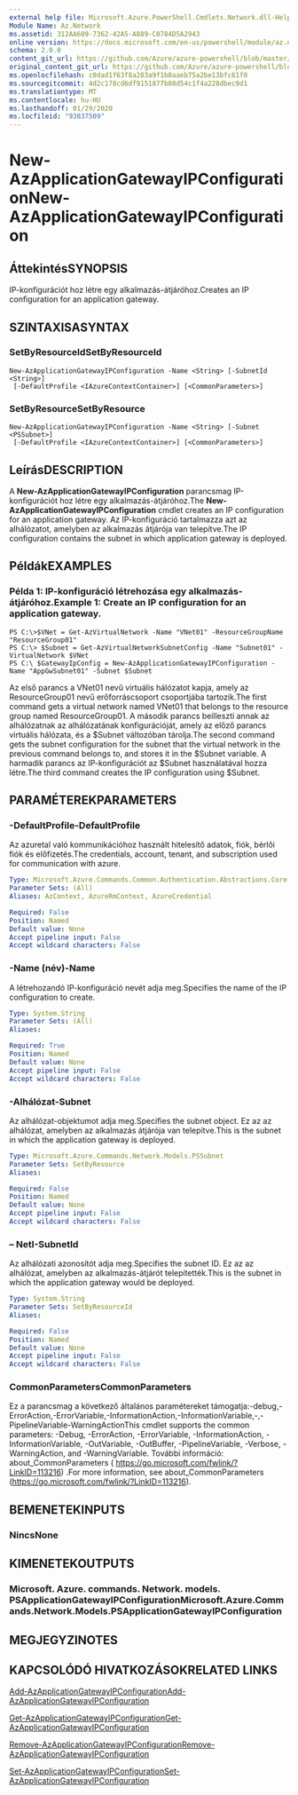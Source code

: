 ```yaml
---
external help file: Microsoft.Azure.PowerShell.Cmdlets.Network.dll-Help.xml
Module Name: Az.Network
ms.assetid: 312AA609-7362-42A5-A889-C0784D5A2943
online version: https://docs.microsoft.com/en-us/powershell/module/az.network/new-azapplicationgatewayipconfiguration
schema: 2.0.0
content_git_url: https://github.com/Azure/azure-powershell/blob/master/src/Network/Network/help/New-AzApplicationGatewayIPConfiguration.md
original_content_git_url: https://github.com/Azure/azure-powershell/blob/master/src/Network/Network/help/New-AzApplicationGatewayIPConfiguration.md
ms.openlocfilehash: c0dad1f63f8a203a9f1b8aaeb75a2be13bfc61f0
ms.sourcegitcommit: 4d2c178cd6df9151877b08d54c1f4a228dbec9d1
ms.translationtype: MT
ms.contentlocale: hu-HU
ms.lasthandoff: 01/29/2020
ms.locfileid: "93837509"
---
```

# <span data-ttu-id="9b5d6-101">New-AzApplicationGatewayIPConfiguration</span><span class="sxs-lookup"><span data-stu-id="9b5d6-101">New-AzApplicationGatewayIPConfiguration</span></span>

## <span data-ttu-id="9b5d6-102">Áttekintés</span><span class="sxs-lookup"><span data-stu-id="9b5d6-102">SYNOPSIS</span></span>
<span data-ttu-id="9b5d6-103">IP-konfigurációt hoz létre egy alkalmazás-átjáróhoz.</span><span class="sxs-lookup"><span data-stu-id="9b5d6-103">Creates an IP configuration for an application gateway.</span></span>

## <span data-ttu-id="9b5d6-104">SZINTAXISA</span><span class="sxs-lookup"><span data-stu-id="9b5d6-104">SYNTAX</span></span>

### <span data-ttu-id="9b5d6-105">SetByResourceId</span><span class="sxs-lookup"><span data-stu-id="9b5d6-105">SetByResourceId</span></span>
```
New-AzApplicationGatewayIPConfiguration -Name <String> [-SubnetId <String>]
 [-DefaultProfile <IAzureContextContainer>] [<CommonParameters>]
```

### <span data-ttu-id="9b5d6-106">SetByResource</span><span class="sxs-lookup"><span data-stu-id="9b5d6-106">SetByResource</span></span>
```
New-AzApplicationGatewayIPConfiguration -Name <String> [-Subnet <PSSubnet>]
 [-DefaultProfile <IAzureContextContainer>] [<CommonParameters>]
```

## <span data-ttu-id="9b5d6-107">Leírás</span><span class="sxs-lookup"><span data-stu-id="9b5d6-107">DESCRIPTION</span></span>
<span data-ttu-id="9b5d6-108">A **New-AzApplicationGatewayIPConfiguration** parancsmag IP-konfigurációt hoz létre egy alkalmazás-átjáróhoz.</span><span class="sxs-lookup"><span data-stu-id="9b5d6-108">The **New-AzApplicationGatewayIPConfiguration** cmdlet creates an IP configuration for an application gateway.</span></span>
<span data-ttu-id="9b5d6-109">Az IP-konfiguráció tartalmazza azt az alhálózatot, amelyben az alkalmazás átjárója van telepítve.</span><span class="sxs-lookup"><span data-stu-id="9b5d6-109">The IP configuration contains the subnet in which application gateway is deployed.</span></span>

## <span data-ttu-id="9b5d6-110">Példák</span><span class="sxs-lookup"><span data-stu-id="9b5d6-110">EXAMPLES</span></span>

### <span data-ttu-id="9b5d6-111">Példa 1: IP-konfiguráció létrehozása egy alkalmazás-átjáróhoz.</span><span class="sxs-lookup"><span data-stu-id="9b5d6-111">Example 1: Create an IP configuration for an application gateway.</span></span>
```
PS C:\>$VNet = Get-AzVirtualNetwork -Name "VNet01" -ResourceGroupName "ResourceGroup01"
PS C:\> $Subnet = Get-AzVirtualNetworkSubnetConfig -Name "Subnet01" -VirtualNetwork $VNet 
PS C:\ $GatewayIpConfig = New-AzApplicationGatewayIPConfiguration -Name "AppGwSubnet01" -Subnet $Subnet
```

<span data-ttu-id="9b5d6-112">Az első parancs a VNet01 nevű virtuális hálózatot kapja, amely az ResourceGroup01 nevű erőforráscsoport csoportjába tartozik.</span><span class="sxs-lookup"><span data-stu-id="9b5d6-112">The first command gets a virtual network named VNet01 that belongs to the resource group named ResourceGroup01.</span></span>
<span data-ttu-id="9b5d6-113">A második parancs beilleszti annak az alhálózatnak az alhálózatának konfigurációját, amely az előző parancs virtuális hálózata, és a $Subnet változóban tárolja.</span><span class="sxs-lookup"><span data-stu-id="9b5d6-113">The second command gets the subnet configuration for the subnet that the virtual network in the previous command belongs to, and stores it in the $Subnet variable.</span></span>
<span data-ttu-id="9b5d6-114">A harmadik parancs az IP-konfigurációt az $Subnet használatával hozza létre.</span><span class="sxs-lookup"><span data-stu-id="9b5d6-114">The third command creates the IP configuration using $Subnet.</span></span>

## <span data-ttu-id="9b5d6-115">PARAMÉTEREK</span><span class="sxs-lookup"><span data-stu-id="9b5d6-115">PARAMETERS</span></span>

### <span data-ttu-id="9b5d6-116">-DefaultProfile</span><span class="sxs-lookup"><span data-stu-id="9b5d6-116">-DefaultProfile</span></span>
<span data-ttu-id="9b5d6-117">Az azuretal való kommunikációhoz használt hitelesítő adatok, fiók, bérlői fiók és előfizetés.</span><span class="sxs-lookup"><span data-stu-id="9b5d6-117">The credentials, account, tenant, and subscription used for communication with azure.</span></span>

```yaml
Type: Microsoft.Azure.Commands.Common.Authentication.Abstractions.Core.IAzureContextContainer
Parameter Sets: (All)
Aliases: AzContext, AzureRmContext, AzureCredential

Required: False
Position: Named
Default value: None
Accept pipeline input: False
Accept wildcard characters: False
```

### <span data-ttu-id="9b5d6-118">-Name (név)</span><span class="sxs-lookup"><span data-stu-id="9b5d6-118">-Name</span></span>
<span data-ttu-id="9b5d6-119">A létrehozandó IP-konfiguráció nevét adja meg.</span><span class="sxs-lookup"><span data-stu-id="9b5d6-119">Specifies the name of the IP configuration to create.</span></span>

```yaml
Type: System.String
Parameter Sets: (All)
Aliases:

Required: True
Position: Named
Default value: None
Accept pipeline input: False
Accept wildcard characters: False
```

### <span data-ttu-id="9b5d6-120">-Alhálózat</span><span class="sxs-lookup"><span data-stu-id="9b5d6-120">-Subnet</span></span>
<span data-ttu-id="9b5d6-121">Az alhálózat-objektumot adja meg.</span><span class="sxs-lookup"><span data-stu-id="9b5d6-121">Specifies the subnet object.</span></span>
<span data-ttu-id="9b5d6-122">Ez az az alhálózat, amelyben az alkalmazás átjárója van telepítve.</span><span class="sxs-lookup"><span data-stu-id="9b5d6-122">This is the subnet in which the application gateway is deployed.</span></span>

```yaml
Type: Microsoft.Azure.Commands.Network.Models.PSSubnet
Parameter Sets: SetByResource
Aliases:

Required: False
Position: Named
Default value: None
Accept pipeline input: False
Accept wildcard characters: False
```

### <span data-ttu-id="9b5d6-123">– NetI</span><span class="sxs-lookup"><span data-stu-id="9b5d6-123">-SubnetId</span></span>
<span data-ttu-id="9b5d6-124">Az alhálózati azonosítót adja meg.</span><span class="sxs-lookup"><span data-stu-id="9b5d6-124">Specifies the subnet ID.</span></span>
<span data-ttu-id="9b5d6-125">Ez az az alhálózat, amelyben az alkalmazás-átjárót telepítették.</span><span class="sxs-lookup"><span data-stu-id="9b5d6-125">This is the subnet in which the application gateway would be deployed.</span></span>

```yaml
Type: System.String
Parameter Sets: SetByResourceId
Aliases:

Required: False
Position: Named
Default value: None
Accept pipeline input: False
Accept wildcard characters: False
```

### <span data-ttu-id="9b5d6-126">CommonParameters</span><span class="sxs-lookup"><span data-stu-id="9b5d6-126">CommonParameters</span></span>
<span data-ttu-id="9b5d6-127">Ez a parancsmag a következő általános paramétereket támogatja:-debug,-ErrorAction,-ErrorVariable,-InformationAction,-InformationVariable,-,-PipelineVariable-WarningAction</span><span class="sxs-lookup"><span data-stu-id="9b5d6-127">This cmdlet supports the common parameters: -Debug, -ErrorAction, -ErrorVariable, -InformationAction, -InformationVariable, -OutVariable, -OutBuffer, -PipelineVariable, -Verbose, -WarningAction, and -WarningVariable.</span></span> <span data-ttu-id="9b5d6-128">További információ: about_CommonParameters ( https://go.microsoft.com/fwlink/?LinkID=113216) .</span><span class="sxs-lookup"><span data-stu-id="9b5d6-128">For more information, see about_CommonParameters (https://go.microsoft.com/fwlink/?LinkID=113216).</span></span>

## <span data-ttu-id="9b5d6-129">BEMENETEK</span><span class="sxs-lookup"><span data-stu-id="9b5d6-129">INPUTS</span></span>

### <span data-ttu-id="9b5d6-130">Nincs</span><span class="sxs-lookup"><span data-stu-id="9b5d6-130">None</span></span>

## <span data-ttu-id="9b5d6-131">KIMENETEK</span><span class="sxs-lookup"><span data-stu-id="9b5d6-131">OUTPUTS</span></span>

### <span data-ttu-id="9b5d6-132">Microsoft. Azure. commands. Network. models. PSApplicationGatewayIPConfiguration</span><span class="sxs-lookup"><span data-stu-id="9b5d6-132">Microsoft.Azure.Commands.Network.Models.PSApplicationGatewayIPConfiguration</span></span>

## <span data-ttu-id="9b5d6-133">MEGJEGYZI</span><span class="sxs-lookup"><span data-stu-id="9b5d6-133">NOTES</span></span>

## <span data-ttu-id="9b5d6-134">KAPCSOLÓDÓ HIVATKOZÁSOK</span><span class="sxs-lookup"><span data-stu-id="9b5d6-134">RELATED LINKS</span></span>

[<span data-ttu-id="9b5d6-135">Add-AzApplicationGatewayIPConfiguration</span><span class="sxs-lookup"><span data-stu-id="9b5d6-135">Add-AzApplicationGatewayIPConfiguration</span></span>](./Add-AzApplicationGatewayIPConfiguration.md)

[<span data-ttu-id="9b5d6-136">Get-AzApplicationGatewayIPConfiguration</span><span class="sxs-lookup"><span data-stu-id="9b5d6-136">Get-AzApplicationGatewayIPConfiguration</span></span>](./Get-AzApplicationGatewayIPConfiguration.md)

[<span data-ttu-id="9b5d6-137">Remove-AzApplicationGatewayIPConfiguration</span><span class="sxs-lookup"><span data-stu-id="9b5d6-137">Remove-AzApplicationGatewayIPConfiguration</span></span>](./Remove-AzApplicationGatewayIPConfiguration.md)

[<span data-ttu-id="9b5d6-138">Set-AzApplicationGatewayIPConfiguration</span><span class="sxs-lookup"><span data-stu-id="9b5d6-138">Set-AzApplicationGatewayIPConfiguration</span></span>](./Set-AzApplicationGatewayIPConfiguration.md)


